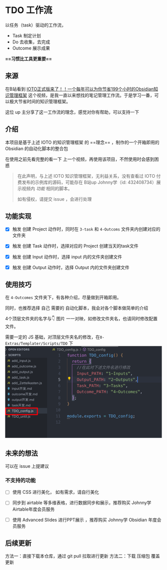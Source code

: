 # TDO 工作流



以任务（task）驱动的工作流，

- Task 制定计划
- Do 去收集，去完成
- Outcome 展示成果

**==习惯比工具更重要==** 

## 来源

在B站看到 [IOTO正式版来了！！一个每年可以为你节省199个小时的Obsidian知识管理框架](https://www.bilibili.com/video/BV1Y14y1r7xJ/) 这个视频，是我一直以来想找的笔记管理工作流。于是学习一番，可以极大节省时间的知识管理框架。

这位 up 主分享了这一工作流的理念，感觉对你有帮助，可以支持一下


## 介绍

本项目是基于上述 IOTO 的知识管理框架 的 ==理念== ，制作的一个开箱即用的 Obsidian 的自动化脚本的整合包

在使用之前先看完整的看一下 上一个视频，再使用该项目，不然使用时会感到困惑

> 在此声明，与上述 IOTO 知识管理框架，无利益关系，没有查看过 IOTO 付费发布的示例库的源码，可能存在 B站up  Johnny学（id: 432408734）展示视频内 *功能* 相同的脚本。
> 
> 如有侵权，请提交 issue ，会进行处理

## 功能实现

- [x] 触发 创建 Project 动作时，同时在 `3-task` 和 `4-Outcoms` 文件夹内创建对应的文件夹
- [x] 触发 创建 Task 动作时，选择对应的 Project 创建当天的task文件
- [x] 触发 创建 Input 动作时，选择 input 内的文件夹创建文件
- [x] 触发 创建 Output 动作时，选择 Output 内的文件夹创建文件


## 使用技巧


在 `4-Outcomes` 文件夹下，有各种介绍，尽量做到开箱即用。

同时，也推荐选择 自己 需要的 自动化脚本，我会对各个脚本做简单的介绍

4个顶层文件夹的名字与👇 图片 一一对映，如修改文件夹名，也请同时修改配置文件。

需要一定的 JS 基础，对顶层文件夹名的修改，在`0-Extras/Templater/Scripts/TDO` 下
![](0-Extras/Images/TDO/Pasted%20image%2020230929212553.png)

## 未来的想法

可以在 issue 上提建议

### 不支持的功能

- [ ] 使用 CSS 进行美化， 如有需求，请自行美化
- [ ] 同步到 airtable 等多维表格，进行数据同步和展示，推荐购买 Johnny学Airtable年度会员服务
- [ ] 使用 Advanced Slides 进行PPT展示 ，推荐购买 Johnny学 Obsidian 年度会员服务


## 后续更新

方法一：直接下载本仓库，通过 git pull 拉取进行更新
方法二：下载 压缩包 覆盖更新